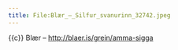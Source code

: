 ```yaml
---
title: File:Blær_–_Silfur_svanurinn_32742.jpeg
---
```


{{c}} Blær – http://blaer.is/grein/amma-sigga